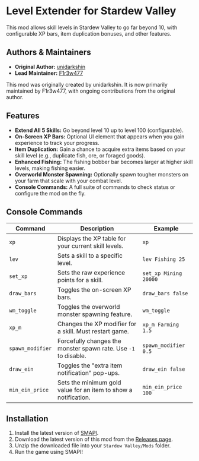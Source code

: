 # Level Extender for Stardew Valley

This mod allows skill levels in Stardew Valley to go far beyond 10, with configurable XP bars, item duplication bonuses, and other features.

## Authors & Maintainers

* **Original Author:** [unidarkshin](https://github.com/unidarkshin)
* **Lead Maintainer:** [F1r3w477](https://github.com/F1r3w477)

This mod was originally created by unidarkshin. It is now primarily maintained by F1r3w477, with ongoing contributions from the original author.

## Features

* **Extend All 5 Skills:** Go beyond level 10 up to level 100 (configurable).
* **On-Screen XP Bars:** Optional UI element that appears when you gain experience to track your progress.
* **Item Duplication:** Gain a chance to acquire extra items based on your skill level (e.g., duplicate fish, ore, or foraged goods).
* **Enhanced Fishing:** The fishing bobber bar becomes larger at higher skill levels, making fishing easier.
* **Overworld Monster Spawning:** Optionally spawn tougher monsters on your farm that scale with your combat level.
* **Console Commands:** A full suite of commands to check status or configure the mod on the fly.

## Console Commands

| Command         | Description                                                                                               | Example                          |
| --------------- | --------------------------------------------------------------------------------------------------------- | -------------------------------- |
| `xp`            | Displays the XP table for your current skill levels.                                                      | `xp`                             |
| `lev`           | Sets a skill to a specific level.                                                                         | `lev Fishing 25`                 |
| `set_xp`        | Sets the raw experience points for a skill.                                                               | `set_xp Mining 20000`            |
| `draw_bars`     | Toggles the on-screen XP bars.                                                                            | `draw_bars false`                |
| `wm_toggle`     | Toggles the overworld monster spawning feature.                                                           | `wm_toggle`                      |
| `xp_m`          | Changes the XP modifier for a skill. Must restart game.                                                   | `xp_m Farming 1.5`               |
| `spawn_modifier`| Forcefully changes the monster spawn rate. Use `-1` to disable.                                           | `spawn_modifier 0.5`             |
| `draw_ein`      | Toggles the "extra item notification" pop-ups.                                                            | `draw_ein false`                 |
| `min_ein_price` | Sets the minimum gold value for an item to show a notification.                                           | `min_ein_price 100`              |

## Installation

1.  Install the latest version of [SMAPI](https://smapi.io).
2.  Download the latest version of this mod from the [Releases page](https://github.com/F1r3w477/Level-Extender/releases).
3.  Unzip the downloaded file into your `Stardew Valley/Mods` folder.
4.  Run the game using SMAPI!
